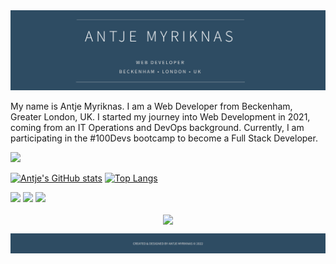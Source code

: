 <img src="https://github.com/PurpleShadow1975/PurpleShadow1975/blob/main/header.PNG" />

 

My name is Antje Myriknas. I am a Web Developer from Beckenham, Greater London, UK. I started my journey into Web Development in 2021, coming from an IT Operations and DevOps background. Currently, I am participating in the #100Devs bootcamp to become a Full Stack Developer.

<p align="left"
  <img width="48%" src="https://github-readme-stats.vercel.app/api?username=PurpleShadow1975&show_icons=true&them=tokyonight" />
  <img width="48%" src="https://github-readme-streak-stats.herokuapp.com/?user=PurpleShadow1975&show_icons=true&them=tokyonight" />
</ p>


[![Antje's GitHub stats](https://github-readme-stats.vercel.app/api?username=purpleshadow1975)](https://github.com/purpleshadow1975/github-readme-stats)
[![Top Langs](https://github-readme-stats.vercel.app/api/top-langs/?username=purpleshadow1975&layout=compact)](https://github.com/purpleshadow1975/github-readme-stats)

 <p align="center">
    <a href="https://twitter.com/AMyriknas" alt="Twitter"></a>
    
  
  
  <a href="https://www.linkedin.com/in/jayehernandez/" alt="Linkedin"><img src="https://raw.githubusercontent.com/jayehernandez/jayehernandez/3f5402efef9a0ae89211a6e04609558e862ca616/readme/linkedin-fill.svg"></a>
    <a href="mailto:jaye@jayehernandez.com" alt="Contact me"><img src="https://raw.githubusercontent.com/jayehernandez/jayehernandez/3f5402efef9a0ae89211a6e04609558e862ca616/readme/mail-fill.svg"></a>
    <a href="https://jayehernandez.com" alt="My site"><img src="https://raw.githubusercontent.com/jayehernandez/jayehernandez/3f5402efef9a0ae89211a6e04609558e862ca616/readme/external-link-line.svg"></a>
  </p>


<p align="center">
    <a href="https://visitor-badge.glitch.me/">
      <img align="center" src="https://page-views.glitch.me/badge?page_id=PurpleShadow1975.PurpleShadow1975">
    </a>
  </p>
  
<p align="center"
  [Portfolio](https://a-myriknas.netlify.app/)
</ p>
<img src="https://github.com/PurpleShadow1975/PurpleShadow1975/blob/main/footer.PNG" />
<!--
**PurpleShadow1975/PurpleShadow1975** is a ✨ _special_ ✨ repository because its `README.md` (this file) appears on your GitHub profile.

Here are some ideas to get you started:

- 🔭 I’m currently working on ...
- 🌱 I’m currently learning ...
- 👯 I’m looking to collaborate on ...
- 🤔 I’m looking for help with ...
- 💬 Ask me about ...
- 📫 How to reach me: ...
- 😄 Pronouns: ...
- ⚡ Fun fact: ...
-->
